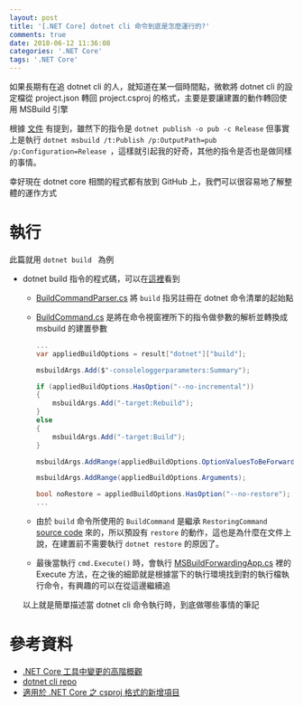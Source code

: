 ```yaml
---
layout: post
title: '[.NET Core] dotnet cli 命令到底是怎麼運行的?'
comments: true
date: 2018-06-12 11:36:08
categories: '.NET Core'
tags: '.NET Core'
---
```


如果長期有在追 dotnet cli 的人，就知道在某一個時間點，微軟將 dotnet cli 的設定檔從 project.json 轉回 project.csproj 的格式，主要是要讓建置的動作轉回使用 MSBuild 引擎

<!-- more -->

根據 [文件](https://docs.microsoft.com/zh-tw/dotnet/core/tools/cli-msbuild-architecture) 有提到，雖然下的指令是 `dotnet publish -o pub -c Release` 但事實上是執行 `dotnet msbuild /t:Publish /p:OutputPath=pub /p:Configuration=Release `，這樣就引起我的好奇，其他的指令是否也是做同樣的事情。

幸好現在 dotnet core 相關的程式都有放到 GitHub 上，我們可以很容易地了解整體的運作方式

# 執行

此篇就用 `dotnet build ` 為例

* dotnet build 指令的程式碼，可以在[這裡](https://github.com/dotnet/cli/tree/master/src/dotnet/commands/dotnet-build)看到

  * [BuildCommandParser.cs](https://github.com/dotnet/cli/blob/master/src/dotnet/commands/dotnet-build/BuildCommandParser.cs) 將 `build` 指另註冊在 dotnet 命令清單的起始點

  * [BuildCommand.cs](https://github.com/dotnet/cli/blob/master/src/dotnet/commands/dotnet-build/BuildCommand.cs) 是將在命令視窗裡所下的指令做參數的解析並轉換成 msbuild 的建置參數

    ```csharp
    ...
    var appliedBuildOptions = result["dotnet"]["build"];
    
    msbuildArgs.Add($"-consoleloggerparameters:Summary");
    
    if (appliedBuildOptions.HasOption("--no-incremental"))
    {
        msbuildArgs.Add("-target:Rebuild");
    }
    else
    {
        msbuildArgs.Add("-target:Build");
    }
    
    msbuildArgs.AddRange(appliedBuildOptions.OptionValuesToBeForwarded());
    
    msbuildArgs.AddRange(appliedBuildOptions.Arguments);
    
    bool noRestore = appliedBuildOptions.HasOption("--no-restore");
    ...
    ```

  * 由於 `build` 命令所使用的 `BuildCommand` 是繼承 `RestoringCommand ` [source code](https://github.com/dotnet/cli/blob/4883d9643bfb604fef52ae7e53d6a5ee11557fe0/src/dotnet/commands/RestoringCommand.cs) 來的，所以預設有 `restore` 的動作，這也是為什麼在文件上說，在建置前不需要執行 `dotnet restore` 的原因了。

  * 最後當執行 `cmd.Execute()` 時，會執行 [MSBuildForwardingApp.cs](https://github.com/dotnet/cli/blob/4883d9643bfb604fef52ae7e53d6a5ee11557fe0/src/dotnet/commands/dotnet-msbuild/MSBuildForwardingApp.cs) 裡的  Execute 方法，在之後的細節就是根據當下的執行環境找到對的執行檔執行命令，有興趣的可以在從這邊繼續追

    

  以上就是簡單描述當 dotnet cli 命令執行時，到底做哪些事情的筆記

  

# 參考資料

* [.NET Core 工具中變更的高階概觀](https://docs.microsoft.com/zh-tw/dotnet/core/tools/cli-msbuild-architecture)
* [dotnet cli repo](https://github.com/dotnet/cli)
* [適用於 .NET Core 之 csproj 格式的新增項目](https://docs.microsoft.com/zh-tw/dotnet/core/tools/csproj)

